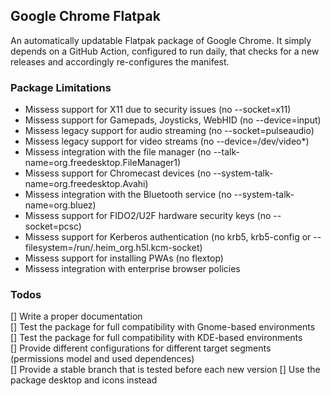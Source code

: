 ## Google Chrome Flatpak

An automatically updatable Flatpak package of Google Chrome.
It simply depends on a GitHub Action, configured to run daily, that checks for a new releases and accordingly re-configures the manifest.

### Package Limitations

- Missess support for X11 due to security issues (no --socket=x11)
- Missess support for Gamepads, Joysticks, WebHID (no --device=input)
- Missess legacy support for audio streaming (no --socket=pulseaudio)
- Missess legacy support for video streams (no --device=/dev/video\*)
- Missess integration with the file manager (no --talk-name=org.freedesktop.FileManager1)
- Missess support for Chromecast devices (no --system-talk-name=org.freedesktop.Avahi)
- Missess integration with the Bluetooth service (no --system-talk-name=org.bluez)
- Missess support for FIDO2/U2F hardware security keys (no --socket=pcsc)
- Missess support for Kerberos authentication (no krb5, krb5-config or --filesystem=/run/.heim_org.h5l.kcm-socket)
- Missess support for installing PWAs (no flextop)
- Missess integration with enterprise browser policies

### Todos

[] Write a proper documentation  
[] Test the package for full compatibility with Gnome-based environments  
[] Test the package for full compatibility with KDE-based environments  
[] Provide different configurations for different target segments (permissions model and used dependences)  
[] Provide a stable branch that is tested before each new version
[] Use the package desktop and icons instead
